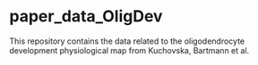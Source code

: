 # paper_data_OligDev

This repository contains the data related to the oligodendrocyte development physiological map from Kuchovska, Bartmann et al.